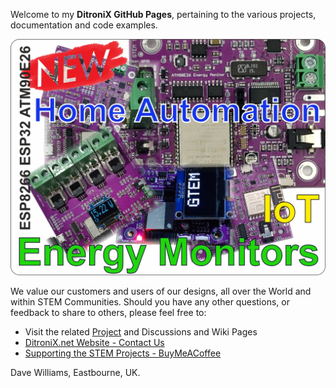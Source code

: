 Welcome to my **DitroniX GitHub Pages**, pertaining to the various projects, documentation and code examples.


![Display-Type-B](https://github.com/DitroniX/DitroniX/blob/main/DitroniX.net%20IoT%20Banner%202.jpg?raw=true)

We value our customers and users of our designs, all over the World and within STEM Communities. Should you have any other questions, or feedback to share to others, please feel free to:

* Visit the related [Project](https://github.com/DitroniX?tab=repositories) and Discussions and Wiki Pages
* [DitroniX.net Website - Contact Us](https://ditronix.net/contact/)
* [Supporting the STEM Projects - BuyMeACoffee](https://www.buymeacoffee.com/DitroniX)

Dave Williams, Eastbourne, UK.
